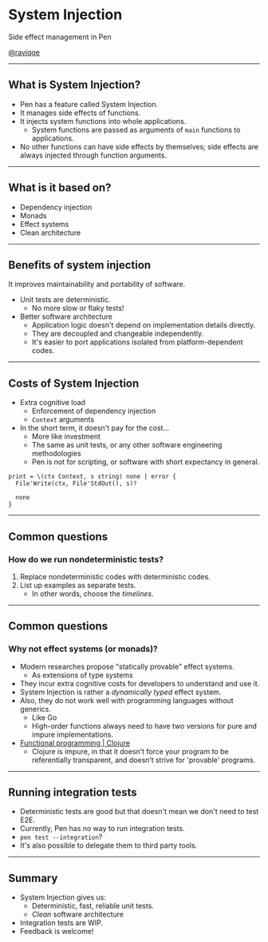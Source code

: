 # System Injection

Side effect management in Pen

[@raviqqe](https://github.com/raviqqe)

---

## What is System Injection?

- Pen has a feature called System Injection.
- It manages side effects of functions.
- It injects system functions into whole applications.
  - System functions are passed as arguments of `main` functions to applications.
- No other functions can have side effects by themselves; side effects are always injected through function arguments.

---

## What is it based on?

- Dependency injection
- Monads
- Effect systems
- Clean architecture

---

## Benefits of system injection

It improves maintainability and portability of software.

- Unit tests are deterministic.
  - No more slow or flaky tests!
- Better software architecture
  - Application logic doesn't depend on implementation details directly.
  - They are decoupled and changeable independently.
  - It's easier to port applications isolated from platform-dependent codes.

---

## Costs of System Injection

- Extra cognitive load
  - Enforcement of dependency injection
  - `Context` arguments
- In the short term, it doesn't pay for the cost...
  - More like investment
  - The same as unit tests, or any other software engineering methodologies
  - Pen is not for scripting, or software with short expectancy in general.

```pen
print = \(ctx Context, s string) none | error {
  File'Write(ctx, File'StdOut(), s)?

  none
}
```

---

## Common questions

### How do we run nondeterministic tests?

1. Replace nondeterministic codes with deterministic codes.
1. List up examples as separate tests.
   - In other words, choose the _timelines_.

---

## Common questions

### Why not effect systems (or monads)?

- Modern researches propose "statically provable" effect systems.
  - As extensions of type systems
- They incur extra cognitive costs for developers to understand and use it.
- System Injection is rather a _dynamically typed_ effect system.
- Also, they do not work well with programming languages without generics.
  - Like Go
  - High-order functions always need to have two versions for pure and impure implementations.
- [Functional programming | Clojure](https://clojure.org/about/functional_programming)
  - Clojure is impure, in that it doesn’t force your program to be referentially transparent, and doesn’t strive for 'provable' programs.

---

## Running integration tests

- Deterministic tests are good but that doesn't mean we don't need to test E2E.
- Currently, Pen has no way to run integration tests.
- `pen test --integration`?
- It's also possible to delegate them to third party tools.

---

## Summary

- System Injection gives us:
  - Deterministic, fast, reliable unit tests.
  - _Clean_ software architecture
- Integration tests are WIP.
- Feedback is welcome!
